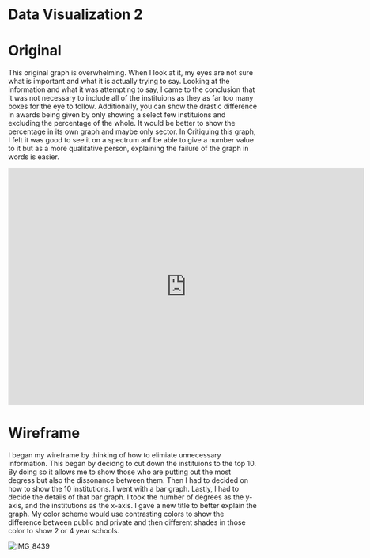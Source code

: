 # Data Visualization 2 

# Original 

This original graph is overwhelming. When I look at it, my eyes are not sure what is important and what it is actually trying to say. Looking at the information and what it was attempting to say, I came to the conclusion that it was not necessary to include all of the instituions as they as far too many boxes for the eye to follow. Additionally, you can show the drastic difference in awards being given by only showing a select few instituions and excluding the percentage of the whole. It would be better to show the percentage in its own graph and maybe only sector. In Critiquing this graph, I felt it was good to see it on a spectrum anf be able to give a number value to it but as a more qualitative person, explaining the failure of the graph in words is easier. 

<iframe width="720px" height="480px" src="https://datausa.io/profile/cip/fine-studio-arts/institutions/tmap_institutions_grads?viz=true" frameborder="0" ></iframe> 

# Wireframe

I began my wireframe by thinking of how to elimiate unnecessary information. This began by decidng to cut down the instituions to the top 10. By doing so it allows me to show those who are putting out the most degress but also the dissonance between them. Then I had to decided on how to show the 10 institutions. I went with a bar graph. Lastly, I had to decide the details of that bar graph. I took the number of degrees as the y-axis, and the institutions as the x-axis. I gave a new title to better explain the graph. My color scheme would use contrasting colors to show the difference between public and private and then different shades in those color to show 2 or 4 year schools. 

![IMG_8439](https://user-images.githubusercontent.com/56760044/68396617-d832d980-013f-11ea-9d29-2113243240c2.jpg) 

